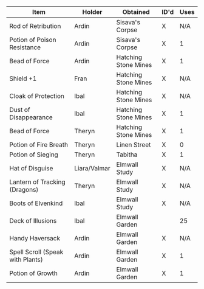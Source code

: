 | Item                             | Holder       | Obtained             | ID'd | Uses |
| -------------------------------- | ------------ | -------------------- | ---- | ---- |
| Rod of Retribution               | Ardin        | Sisava's Corpse      | X    | N/A  |
| Potion of Poison Resistance      | Ardin        | Sisava's Corpse      | X    | 1    |
| Bead of Force                    | Ardin        | Hatching Stone Mines | X    | 1    |
| Shield +1                        | Fran         | Hatching Stone Mines | X    | N/A  |
| Cloak of Protection              | Ibal         | Hatching Stone Mines | X    | N/A  |
| Dust of Disappearance            | Ibal         | Hatching Stone Mines | X    | 1    |
| Bead of Force                    | Theryn       | Hatching Stone Mines | X    | 1    |
| Potion of Fire Breath            | Theryn       | Linen Street         | X    | 0    |
| Potion of Sieging                | Theryn       | Tabitha              | X    | 1    |
| Hat of Disguise                  | Liara/Valmar | Elmwall Study        | X    | N/A  |
| Lantern of Tracking (Dragons)    | Theryn       | Elmwall Study        | X    | N/A  |
| Boots of Elvenkind               | Ibal         | Elmwall Study        | X    | N/A  |
| Deck of Illusions                | Ibal         | Elmwall Garden       |      | 25   |
| Handy Haversack                  | Ardin        | Elmwall Garden       | X    | N/A  |
| Spell Scroll (Speak with Plants) | Ardin        | Elmwall Garden       | X    | 1    |
| Potion of Growth                 | Ardin        | Elmwall Garden       | X    | 1    |
